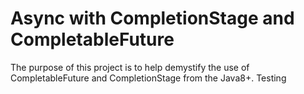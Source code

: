 # Async with CompletionStage and CompletableFuture
The purpose of this project is to help demystify the use of CompletableFuture and CompletionStage from the Java8+.
Testing
